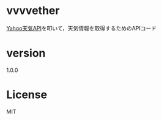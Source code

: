 # vvvvether

[Yahoo天気API](https://developer.yahoo.co.jp/webapi/map/openlocalplatform/v1/weather.html)を叩いて，天気情報を取得するためのAPIコード

# version
1.0.0

# License
MIT 